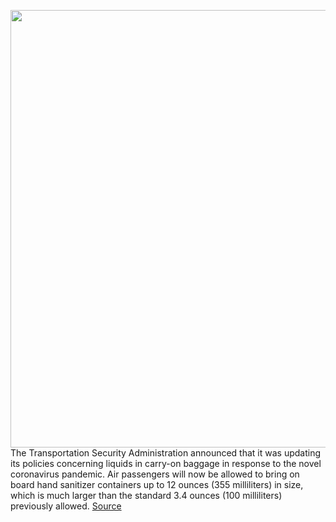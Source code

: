 <img src='https://cdn.vox-cdn.com/thumbor/0GxFLsYBMBkBlYkOZ5ndLjf8eYo=/0x0:4936x3408/1200x800/filters:focal(2074x1310:2862x2098)/cdn.vox-cdn.com/uploads/chorus_image/image/66499469/1177050436.jpg.0.jpg' width='700px' /><br/>
The Transportation Security Administration announced that it was updating its policies concerning liquids in carry-on baggage in response to the novel coronavirus pandemic. Air passengers will now be allowed to bring on board hand sanitizer containers up to 12 ounces (355 milliliters) in size, which is much larger than the standard 3.4 ounces (100 milliliters) previously allowed.
<a href='https://www.theverge.com/2020/3/13/21179120/tsa-hand-sanitizer-liquid-size-airport-screening-coronavirus-covid-19'> Source <a/>